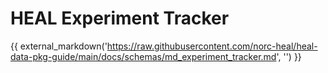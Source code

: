 # HEAL Experiment Tracker

{{ external_markdown('https://raw.githubusercontent.com/norc-heal/heal-data-pkg-guide/main/docs/schemas/md_experiment_tracker.md', '') }}
